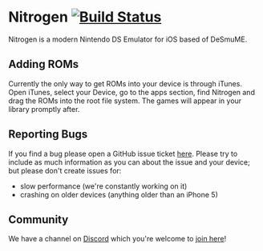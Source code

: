 # Nitrogen [![Build Status](https://travis-ci.org/dcvz/Nitrogen.svg?branch=develop)](https://travis-ci.org/dcvz/Nitrogen)
Nitrogen is a modern Nintendo DS Emulator for iOS based of DeSmuME. 

## Adding ROMs
Currently the only way to get ROMs into your device is through iTunes. Open iTunes, select your Device, go to the apps section, find Nitrogen and drag the ROMs into the root file system. The games will appear in your library promptly after.

## Reporting Bugs
If you find a bug please open a GitHub issue ticket [here](https://github.com/dcvz/Nitrogen/issues/new). Please try to include as much information as you can about the issue and your device; but please don't create issues for:
- slow performance (we're constantly working on it)
- crashing on older devices (anything older than an iPhone 5)

## Community
We have a channel on [Discord](https://discordapp.com/) which you're welcome to [join here](https://discord.gg/0tduZBRmUMS24piu)!
